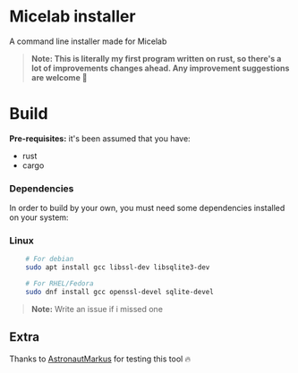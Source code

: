 # Micelab installer
A command line installer made for <a>Micelab</a>

>**Note: This is literally my first program written on rust, so there's a lot of improvements changes ahead. Any improvement suggestions are welcome 🗿**

# Build
**Pre-requisites:**
it's been assumed that you have:
- rust
- cargo
  
### Dependencies
In order to build by your own, you must need some dependencies installed on your system:
### Linux
```bash
    # For debian
    sudo apt install gcc libssl-dev libsqlite3-dev
```
```bash
    # For RHEL/Fedora
    sudo dnf install gcc openssl-devel sqlite-devel
```
> **Note:** Write an issue if i missed one

## Extra
Thanks to <a href="https://github.com/AstronautMarkus">AstronautMarkus</a> for testing this tool 🔥
